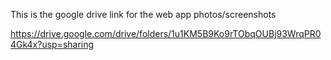 This is the google drive link for the web app photos/screenshots


https://drive.google.com/drive/folders/1u1KM5B9Ko9rTObqOUBj93WrqPR04Gk4x?usp=sharing
